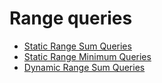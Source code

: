 # Range queries

- [Static Range Sum Queries](./static_range_sum.cpp)
- [Static Range Minimum Queries](./static_range_min.cpp)
- [Dynamic Range Sum Queries](./dynamic_range_sum.cpp)